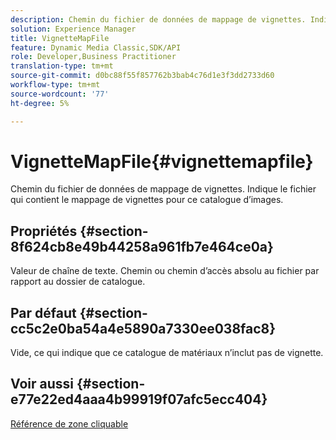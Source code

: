 ```yaml
---
description: Chemin du fichier de données de mappage de vignettes. Indique le fichier qui contient le mappage de vignettes pour ce catalogue d’images.
solution: Experience Manager
title: VignetteMapFile
feature: Dynamic Media Classic,SDK/API
role: Developer,Business Practitioner
translation-type: tm+mt
source-git-commit: d0bc88f55f857762b3bab4c76d1e3f3dd2733d60
workflow-type: tm+mt
source-wordcount: '77'
ht-degree: 5%

---
```



# VignetteMapFile{#vignettemapfile}

Chemin du fichier de données de mappage de vignettes. Indique le fichier qui contient le mappage de vignettes pour ce catalogue d’images.

## Propriétés {#section-8f624cb8e49b44258a961fb7e464ce0a}

Valeur de chaîne de texte. Chemin ou chemin d’accès absolu au fichier par rapport au dossier de catalogue.

## Par défaut {#section-cc5c2e0ba54a4e5890a7330ee038fac8}

Vide, ce qui indique que ce catalogue de matériaux n’inclut pas de vignette.

## Voir aussi {#section-e77e22ed4aaa4b99919f07afc5ecc404}

[Référence de zone cliquable](../../../../../ir-api/material-cat/image-rendering-api-ref/c-ir-material-catalog/c-ir-vignette-map-reference/c-ir-vignette-map-reference.md#concept-f9486269f2b04d4cb6750f3af7bf0eb7)
